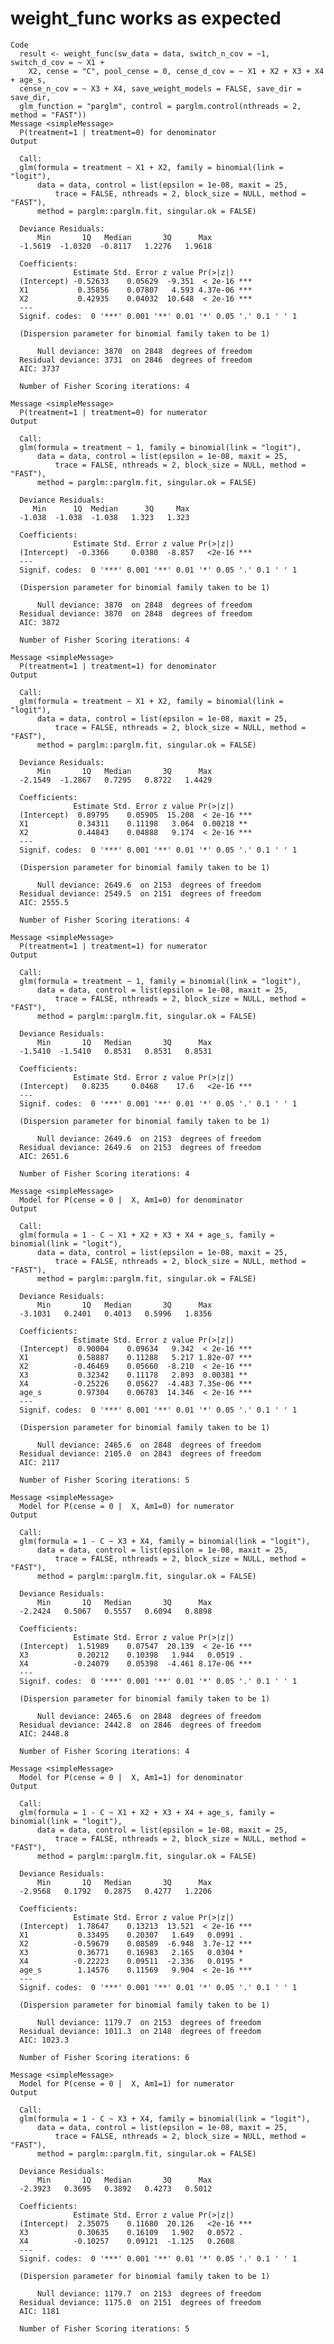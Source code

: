 # weight_func works as expected

    Code
      result <- weight_func(sw_data = data, switch_n_cov = ~1, switch_d_cov = ~ X1 +
        X2, cense = "C", pool_cense = 0, cense_d_cov = ~ X1 + X2 + X3 + X4 + age_s,
      cense_n_cov = ~ X3 + X4, save_weight_models = FALSE, save_dir = save_dir,
      glm_function = "parglm", control = parglm.control(nthreads = 2, method = "FAST"))
    Message <simpleMessage>
      P(treatment=1 | treatment=0) for denominator
    Output
      
      Call:
      glm(formula = treatment ~ X1 + X2, family = binomial(link = "logit"), 
          data = data, control = list(epsilon = 1e-08, maxit = 25, 
              trace = FALSE, nthreads = 2, block_size = NULL, method = "FAST"), 
          method = parglm::parglm.fit, singular.ok = FALSE)
      
      Deviance Residuals: 
          Min       1Q   Median       3Q      Max  
      -1.5619  -1.0320  -0.8117   1.2276   1.9618  
      
      Coefficients:
                  Estimate Std. Error z value Pr(>|z|)    
      (Intercept) -0.52633    0.05629  -9.351  < 2e-16 ***
      X1           0.35856    0.07807   4.593 4.37e-06 ***
      X2           0.42935    0.04032  10.648  < 2e-16 ***
      ---
      Signif. codes:  0 '***' 0.001 '**' 0.01 '*' 0.05 '.' 0.1 ' ' 1
      
      (Dispersion parameter for binomial family taken to be 1)
      
          Null deviance: 3870  on 2848  degrees of freedom
      Residual deviance: 3731  on 2846  degrees of freedom
      AIC: 3737
      
      Number of Fisher Scoring iterations: 4
      
    Message <simpleMessage>
      P(treatment=1 | treatment=0) for numerator
    Output
      
      Call:
      glm(formula = treatment ~ 1, family = binomial(link = "logit"), 
          data = data, control = list(epsilon = 1e-08, maxit = 25, 
              trace = FALSE, nthreads = 2, block_size = NULL, method = "FAST"), 
          method = parglm::parglm.fit, singular.ok = FALSE)
      
      Deviance Residuals: 
         Min      1Q  Median      3Q     Max  
      -1.038  -1.038  -1.038   1.323   1.323  
      
      Coefficients:
                  Estimate Std. Error z value Pr(>|z|)    
      (Intercept)  -0.3366     0.0380  -8.857   <2e-16 ***
      ---
      Signif. codes:  0 '***' 0.001 '**' 0.01 '*' 0.05 '.' 0.1 ' ' 1
      
      (Dispersion parameter for binomial family taken to be 1)
      
          Null deviance: 3870  on 2848  degrees of freedom
      Residual deviance: 3870  on 2848  degrees of freedom
      AIC: 3872
      
      Number of Fisher Scoring iterations: 4
      
    Message <simpleMessage>
      P(treatment=1 | treatment=1) for denominator
    Output
      
      Call:
      glm(formula = treatment ~ X1 + X2, family = binomial(link = "logit"), 
          data = data, control = list(epsilon = 1e-08, maxit = 25, 
              trace = FALSE, nthreads = 2, block_size = NULL, method = "FAST"), 
          method = parglm::parglm.fit, singular.ok = FALSE)
      
      Deviance Residuals: 
          Min       1Q   Median       3Q      Max  
      -2.1549  -1.2867   0.7295   0.8722   1.4429  
      
      Coefficients:
                  Estimate Std. Error z value Pr(>|z|)    
      (Intercept)  0.89795    0.05905  15.208  < 2e-16 ***
      X1           0.34311    0.11198   3.064  0.00218 ** 
      X2           0.44843    0.04888   9.174  < 2e-16 ***
      ---
      Signif. codes:  0 '***' 0.001 '**' 0.01 '*' 0.05 '.' 0.1 ' ' 1
      
      (Dispersion parameter for binomial family taken to be 1)
      
          Null deviance: 2649.6  on 2153  degrees of freedom
      Residual deviance: 2549.5  on 2151  degrees of freedom
      AIC: 2555.5
      
      Number of Fisher Scoring iterations: 4
      
    Message <simpleMessage>
      P(treatment=1 | treatment=1) for numerator
    Output
      
      Call:
      glm(formula = treatment ~ 1, family = binomial(link = "logit"), 
          data = data, control = list(epsilon = 1e-08, maxit = 25, 
              trace = FALSE, nthreads = 2, block_size = NULL, method = "FAST"), 
          method = parglm::parglm.fit, singular.ok = FALSE)
      
      Deviance Residuals: 
          Min       1Q   Median       3Q      Max  
      -1.5410  -1.5410   0.8531   0.8531   0.8531  
      
      Coefficients:
                  Estimate Std. Error z value Pr(>|z|)    
      (Intercept)   0.8235     0.0468    17.6   <2e-16 ***
      ---
      Signif. codes:  0 '***' 0.001 '**' 0.01 '*' 0.05 '.' 0.1 ' ' 1
      
      (Dispersion parameter for binomial family taken to be 1)
      
          Null deviance: 2649.6  on 2153  degrees of freedom
      Residual deviance: 2649.6  on 2153  degrees of freedom
      AIC: 2651.6
      
      Number of Fisher Scoring iterations: 4
      
    Message <simpleMessage>
      Model for P(cense = 0 |  X, Am1=0) for denominator
    Output
      
      Call:
      glm(formula = 1 - C ~ X1 + X2 + X3 + X4 + age_s, family = binomial(link = "logit"), 
          data = data, control = list(epsilon = 1e-08, maxit = 25, 
              trace = FALSE, nthreads = 2, block_size = NULL, method = "FAST"), 
          method = parglm::parglm.fit, singular.ok = FALSE)
      
      Deviance Residuals: 
          Min       1Q   Median       3Q      Max  
      -3.1031   0.2401   0.4013   0.5996   1.8356  
      
      Coefficients:
                  Estimate Std. Error z value Pr(>|z|)    
      (Intercept)  0.90004    0.09634   9.342  < 2e-16 ***
      X1           0.58887    0.11288   5.217 1.82e-07 ***
      X2          -0.46469    0.05660  -8.210  < 2e-16 ***
      X3           0.32342    0.11178   2.893  0.00381 ** 
      X4          -0.25226    0.05627  -4.483 7.35e-06 ***
      age_s        0.97304    0.06783  14.346  < 2e-16 ***
      ---
      Signif. codes:  0 '***' 0.001 '**' 0.01 '*' 0.05 '.' 0.1 ' ' 1
      
      (Dispersion parameter for binomial family taken to be 1)
      
          Null deviance: 2465.6  on 2848  degrees of freedom
      Residual deviance: 2105.0  on 2843  degrees of freedom
      AIC: 2117
      
      Number of Fisher Scoring iterations: 5
      
    Message <simpleMessage>
      Model for P(cense = 0 |  X, Am1=0) for numerator
    Output
      
      Call:
      glm(formula = 1 - C ~ X3 + X4, family = binomial(link = "logit"), 
          data = data, control = list(epsilon = 1e-08, maxit = 25, 
              trace = FALSE, nthreads = 2, block_size = NULL, method = "FAST"), 
          method = parglm::parglm.fit, singular.ok = FALSE)
      
      Deviance Residuals: 
          Min       1Q   Median       3Q      Max  
      -2.2424   0.5067   0.5557   0.6094   0.8898  
      
      Coefficients:
                  Estimate Std. Error z value Pr(>|z|)    
      (Intercept)  1.51989    0.07547  20.139  < 2e-16 ***
      X3           0.20212    0.10398   1.944   0.0519 .  
      X4          -0.24079    0.05398  -4.461 8.17e-06 ***
      ---
      Signif. codes:  0 '***' 0.001 '**' 0.01 '*' 0.05 '.' 0.1 ' ' 1
      
      (Dispersion parameter for binomial family taken to be 1)
      
          Null deviance: 2465.6  on 2848  degrees of freedom
      Residual deviance: 2442.8  on 2846  degrees of freedom
      AIC: 2448.8
      
      Number of Fisher Scoring iterations: 4
      
    Message <simpleMessage>
      Model for P(cense = 0 |  X, Am1=1) for denominator
    Output
      
      Call:
      glm(formula = 1 - C ~ X1 + X2 + X3 + X4 + age_s, family = binomial(link = "logit"), 
          data = data, control = list(epsilon = 1e-08, maxit = 25, 
              trace = FALSE, nthreads = 2, block_size = NULL, method = "FAST"), 
          method = parglm::parglm.fit, singular.ok = FALSE)
      
      Deviance Residuals: 
          Min       1Q   Median       3Q      Max  
      -2.9568   0.1792   0.2875   0.4277   1.2206  
      
      Coefficients:
                  Estimate Std. Error z value Pr(>|z|)    
      (Intercept)  1.78647    0.13213  13.521  < 2e-16 ***
      X1           0.33495    0.20307   1.649   0.0991 .  
      X2          -0.59679    0.08589  -6.948  3.7e-12 ***
      X3           0.36771    0.16983   2.165   0.0304 *  
      X4          -0.22223    0.09511  -2.336   0.0195 *  
      age_s        1.14576    0.11569   9.904  < 2e-16 ***
      ---
      Signif. codes:  0 '***' 0.001 '**' 0.01 '*' 0.05 '.' 0.1 ' ' 1
      
      (Dispersion parameter for binomial family taken to be 1)
      
          Null deviance: 1179.7  on 2153  degrees of freedom
      Residual deviance: 1011.3  on 2148  degrees of freedom
      AIC: 1023.3
      
      Number of Fisher Scoring iterations: 6
      
    Message <simpleMessage>
      Model for P(cense = 0 |  X, Am1=1) for numerator
    Output
      
      Call:
      glm(formula = 1 - C ~ X3 + X4, family = binomial(link = "logit"), 
          data = data, control = list(epsilon = 1e-08, maxit = 25, 
              trace = FALSE, nthreads = 2, block_size = NULL, method = "FAST"), 
          method = parglm::parglm.fit, singular.ok = FALSE)
      
      Deviance Residuals: 
          Min       1Q   Median       3Q      Max  
      -2.3923   0.3695   0.3892   0.4273   0.5012  
      
      Coefficients:
                  Estimate Std. Error z value Pr(>|z|)    
      (Intercept)  2.35075    0.11680  20.126   <2e-16 ***
      X3           0.30635    0.16109   1.902   0.0572 .  
      X4          -0.10257    0.09121  -1.125   0.2608    
      ---
      Signif. codes:  0 '***' 0.001 '**' 0.01 '*' 0.05 '.' 0.1 ' ' 1
      
      (Dispersion parameter for binomial family taken to be 1)
      
          Null deviance: 1179.7  on 2153  degrees of freedom
      Residual deviance: 1175.0  on 2151  degrees of freedom
      AIC: 1181
      
      Number of Fisher Scoring iterations: 5
      

